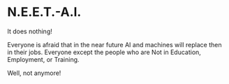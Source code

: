 # N.E.E.T.-A.I.
It does nothing!


Everyone is afraid that in the near future AI and machines will replace then in their jobs.
Everyone except the people who are Not in Education, Employment, or Training.

Well, not anymore!
